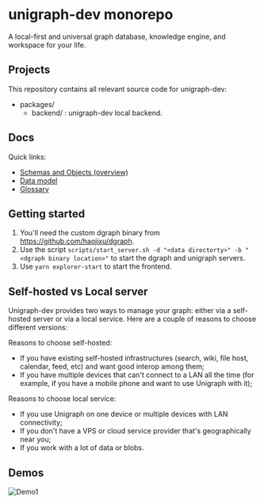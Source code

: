 # unigraph-dev monorepo

A local-first and universal graph database, knowledge engine, and workspace for your life.

## Projects

This repository contains all relevant source code for unigraph-dev:

- packages/
    * backend/ : unigraph-dev local backend.

## Docs

Quick links:

- [Schemas and Objects (overview)](./docs/schemas_and_objects.md)
- [Data model](./docs/data_model.md)
- [Glossary](./docs/glossary.md)

## Getting started

1. You'll need the custom dgraph binary from <https://github.com/haojixu/dgraph>.
2. Use the script `scripts/start_server.sh -d "<data directorty>" -b "<dgraph binary location>"` to start the dgraph and unigraph servers.
3. Use `yarn explorer-start` to start the frontend.

## Self-hosted vs Local server

Unigraph-dev provides two ways to manage your graph: either via a self-hosted server or via a local service. Here are a couple of reasons to choose different versions:

Reasons to choose self-hosted:
- If you have existing self-hosted infrastructures (search, wiki, file host, calendar, feed, etc) and want good interop among them;
- If you have multiple devices that can't connect to a LAN all the time (for example, if you have a mobile phone and want to use Unigraph with it);

Reasons to choose local service:
- If you use Unigraph on one device or multiple devices with LAN connectivity;
- If you don't have a VPS or cloud service provider that's geographically near you;
- If you work with a lot of data or blobs.

## Demos
![Demo1](./docs/demo1.png)
